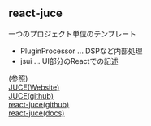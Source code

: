 ## react-juce
一つのプロジェクト単位のテンプレート
- PluginProcessor ... DSPなど内部処理
- jsui ... UI部分のReactでの記述

(参照)  
[JUCE(Website)](https://juce.com/)  
[JUCE(github)](https://github.com/juce-framework/JUCE)  
[react-juce(github)](https://github.com/JoshMarler/react-juce)  
[react-juce(docs)](https://docs.react-juce.dev/)
